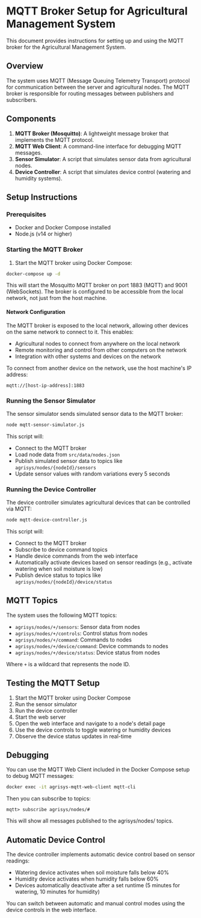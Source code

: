 # MQTT Broker Setup for Agricultural Management System

This document provides instructions for setting up and using the MQTT broker for the Agricultural Management System.

## Overview

The system uses MQTT (Message Queuing Telemetry Transport) protocol for communication between the server and agricultural nodes. The MQTT broker is responsible for routing messages between publishers and subscribers.

## Components

1. **MQTT Broker (Mosquitto)**: A lightweight message broker that implements the MQTT protocol.
2. **MQTT Web Client**: A command-line interface for debugging MQTT messages.
3. **Sensor Simulator**: A script that simulates sensor data from agricultural nodes.
4. **Device Controller**: A script that simulates device control (watering and humidity systems).

## Setup Instructions

### Prerequisites

- Docker and Docker Compose installed
- Node.js (v14 or higher)

### Starting the MQTT Broker

1. Start the MQTT broker using Docker Compose:

```bash
docker-compose up -d
```

This will start the Mosquitto MQTT broker on port 1883 (MQTT) and 9001 (WebSockets). The broker is configured to be accessible from the local network, not just from the host machine.

#### Network Configuration

The MQTT broker is exposed to the local network, allowing other devices on the same network to connect to it. This enables:

- Agricultural nodes to connect from anywhere on the local network
- Remote monitoring and control from other computers on the network
- Integration with other systems and devices on the network

To connect from another device on the network, use the host machine's IP address:
```
mqtt://[host-ip-address]:1883
```

### Running the Sensor Simulator

The sensor simulator sends simulated sensor data to the MQTT broker:

```bash
node mqtt-sensor-simulator.js
```

This script will:
- Connect to the MQTT broker
- Load node data from `src/data/nodes.json`
- Publish simulated sensor data to topics like `agrisys/nodes/{nodeId}/sensors`
- Update sensor values with random variations every 5 seconds

### Running the Device Controller

The device controller simulates agricultural devices that can be controlled via MQTT:

```bash
node mqtt-device-controller.js
```

This script will:
- Connect to the MQTT broker
- Subscribe to device command topics
- Handle device commands from the web interface
- Automatically activate devices based on sensor readings (e.g., activate watering when soil moisture is low)
- Publish device status to topics like `agrisys/nodes/{nodeId}/device/status`

## MQTT Topics

The system uses the following MQTT topics:

- `agrisys/nodes/+/sensors`: Sensor data from nodes
- `agrisys/nodes/+/controls`: Control status from nodes
- `agrisys/nodes/+/command`: Commands to nodes
- `agrisys/nodes/+/device/command`: Device commands to nodes
- `agrisys/nodes/+/device/status`: Device status from nodes

Where `+` is a wildcard that represents the node ID.

## Testing the MQTT Setup

1. Start the MQTT broker using Docker Compose
2. Run the sensor simulator
3. Run the device controller
4. Start the web server
5. Open the web interface and navigate to a node's detail page
6. Use the device controls to toggle watering or humidity devices
7. Observe the device status updates in real-time

## Debugging

You can use the MQTT Web Client included in the Docker Compose setup to debug MQTT messages:

```bash
docker exec -it agrisys-mqtt-web-client mqtt-cli
```

Then you can subscribe to topics:

```
mqtt> subscribe agrisys/nodes/#
```

This will show all messages published to the agrisys/nodes/ topics.

## Automatic Device Control

The device controller implements automatic device control based on sensor readings:

- Watering device activates when soil moisture falls below 40%
- Humidity device activates when humidity falls below 60%
- Devices automatically deactivate after a set runtime (5 minutes for watering, 10 minutes for humidity)

You can switch between automatic and manual control modes using the device controls in the web interface.
